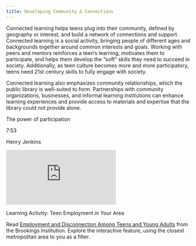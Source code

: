 ```yaml
---
title: Developing Community & Connections
---
```



Connected learning helps teens plug into their community, defined by geography or interest, and build a network of connections and support. Connected learning is a social activity, bringing people of different ages and backgrounds together around common interests and goals. Working with peers and mentors reinforces a teen’s learning, motivates them to participate, and helps them develop the “soft” skills they need to succeed in society. Additionally, as teen culture becomes more and more participatory, teens need 21st century skills to fully engage with society. 

Connected learning also emphasizes community relationships, which the public library is well-suited to form. Partnerships with community organizations, businesses, and informal learning institutions can enhance learning experiences and provide access to materials and expertise that the library could not provide alone.  

<div class="explanatory">
<p class="box-title">The power of participation</p>
<p class="videotime">7:53</p><p class="source">Henry Jenkins</p>
<div class="video">
<iframe src="https://www.youtube.com/embed/1gPm-c1wRsQ" frameborder="0" allow="autoplay; encrypted-media" allowfullscreen></iframe>
</div></div>

<div class="reflection">
	<p>Learning Activity: Teen Employment in Your Area</p>
	<p>Read <a href="https://www.brookings.edu/research/employment-and-disconnection-among-teens-and-young-adults-the-role-of-place-race-and-education/">Employment and Disconnection Among Teens and Young Adults</a> from the Brookings Institution. Explore the interactive feature, using the closest metropolitan area to you as a filter. 
	</p>
</div>